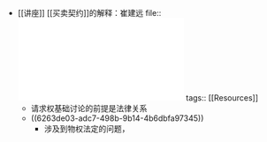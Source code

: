 - [[讲座]] [[买卖契约]]的解释：崔建远
  file:: ![华政讲座的素材.pdf](../assets/华政讲座的素材_1650711749846_0.pdf)
  tags:: [[Resources]]
	- 请求权基础讨论的前提是法律关系
	- ((6263de03-adc7-498b-9b14-4b6dbfa97345))
		- 涉及到物权法定的问题，